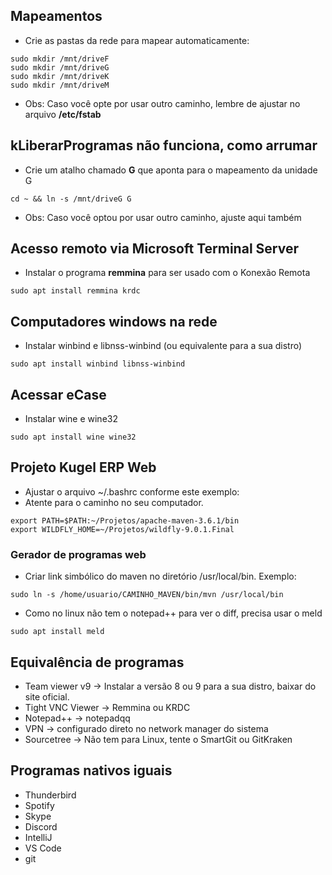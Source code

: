 ## Mapeamentos ##

- Crie as pastas da rede para mapear automaticamente:

```
sudo mkdir /mnt/driveF
sudo mkdir /mnt/driveG
sudo mkdir /mnt/driveK
sudo mkdir /mnt/driveM
```
- Obs: Caso você opte por usar outro caminho, lembre de ajustar no arquivo **/etc/fstab**

## kLiberarProgramas não funciona, como arrumar ##

- Crie um atalho chamado **G** que aponta para o mapeamento da unidade G

```
cd ~ && ln -s /mnt/driveG G
```

- Obs: Caso você optou por usar outro caminho, ajuste aqui também

## Acesso remoto via Microsoft Terminal Server ###

- Instalar o programa **remmina** para ser usado com o Konexão Remota

```
sudo apt install remmina krdc
```

## Computadores windows na rede ###

- Instalar winbind e libnss-winbind (ou equivalente para a sua distro)

```
sudo apt install winbind libnss-winbind
```

## Acessar eCase ##

- Instalar wine e wine32

```
sudo apt install wine wine32
```

## Projeto Kugel ERP Web ##

- Ajustar o arquivo ~/.bashrc conforme este exemplo:
- Atente para o caminho no seu computador.

```
export PATH=$PATH:~/Projetos/apache-maven-3.6.1/bin
export WILDFLY_HOME=~/Projetos/wildfly-9.0.1.Final
```

### Gerador de programas web ###

- Criar link simbólico do maven no diretório /usr/local/bin. Exemplo:

```
sudo ln -s /home/usuario/CAMINHO_MAVEN/bin/mvn /usr/local/bin
```

- Como no linux não tem o notepad++ para ver o diff, precisa usar o meld

```
sudo apt install meld
```

## Equivalência de programas ##
- Team viewer v9 -> Instalar a versão 8 ou 9 para a sua distro, baixar do site oficial.
- Tight VNC Viewer -> Remmina ou KRDC
- Notepad++ -> notepadqq
- VPN -> configurado direto no network manager do sistema
- Sourcetree -> Não tem para Linux, tente o SmartGit ou GitKraken

## Programas nativos iguais ##
- Thunderbird
- Spotify
- Skype
- Discord
- IntelliJ
- VS Code
- git

